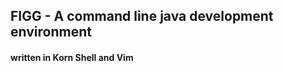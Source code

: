 
## FIGG - A command line java development environment
#### written in Korn Shell and Vim
<pre>
</pre>
